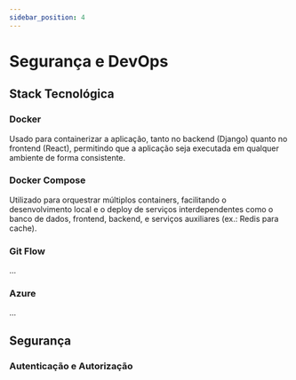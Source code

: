 ```yaml
---
sidebar_position: 4
---
```


# Segurança e DevOps

## Stack Tecnológica

### Docker
Usado para containerizar a aplicação, tanto no backend (Django) quanto no frontend (React), permitindo que a aplicação seja executada em qualquer ambiente de forma consistente.

### Docker Compose
Utilizado para orquestrar múltiplos containers, facilitando o desenvolvimento local e o deploy de serviços interdependentes como o banco de dados, frontend, backend, e serviços auxiliares (ex.: Redis para cache).

### Git Flow
...

### Azure
... 

## Segurança

### Autenticação e Autorização


